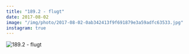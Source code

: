 ```yaml
---
title: "189.2 - flugt"
date: 2017-08-02
image: "/img/photo/2017-08-02-0ab342413f9f691879e3a59adfc63533.jpg"
instagram: true
---
```


![189.2 - flugt](/img/photo/2017-08-02-0ab342413f9f691879e3a59adfc63533.jpg)
